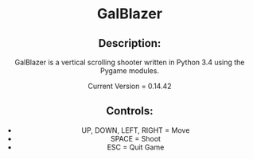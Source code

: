 
<div style="text-align:center">
  <h1>GalBlazer</h1>
  
  <h2>Description:</h2>
  <p>GalBlazer is a vertical scrolling shooter written in Python 3.4 using the Pygame modules.<p>
  
  Current Version = 0.14.42
  
  <h2>Controls:</h2>
  <ul>
    <li>UP, DOWN, LEFT, RIGHT = Move</li>
    <li>SPACE = Shoot</li>
    <li>ESC = Quit Game</li>
  </ul>
</div>
